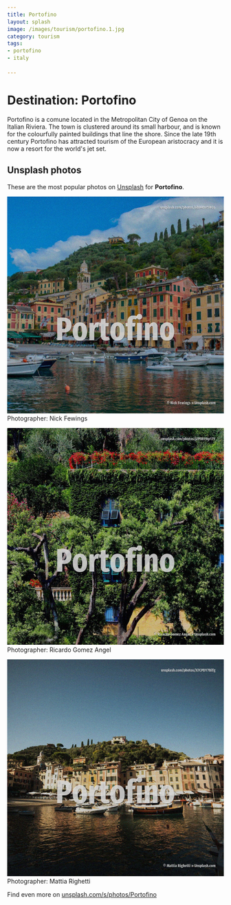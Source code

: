 ```yaml
---
title: Portofino
layout: splash
image: /images/tourism/portofino.1.jpg
category: tourism
tags:
- portofino
- italy

---
```

# Destination: Portofino

Portofino  is a comune located in the Metropolitan City of Genoa on the Italian Riviera. The town is clustered around its small harbour, and is known for the colourfully painted buildings  that line the shore. Since the late 19th century Portofino has attracted tourism of the European aristocracy and it is  now a resort for the world's jet set.   

 
## Unsplash photos
These are the most popular photos on [Unsplash](https://unsplash.com) for **Portofino**.
 
![Portofino](/images/tourism/portofino.1.jpg)
Photographer:  Nick Fewings
 
![Portofino](/images/tourism/portofino.2.jpg)
Photographer:  Ricardo Gomez Angel
 
![Portofino](/images/tourism/portofino.3.jpg)
Photographer:  Mattia Righetti
 
Find even more on [unsplash.com/s/photos/Portofino](https://unsplash.com/s/photos/Portofino)
 
